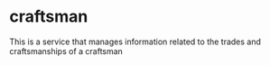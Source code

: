 # craftsman
This is a service that manages information related to the trades and craftsmanships of a craftsman
